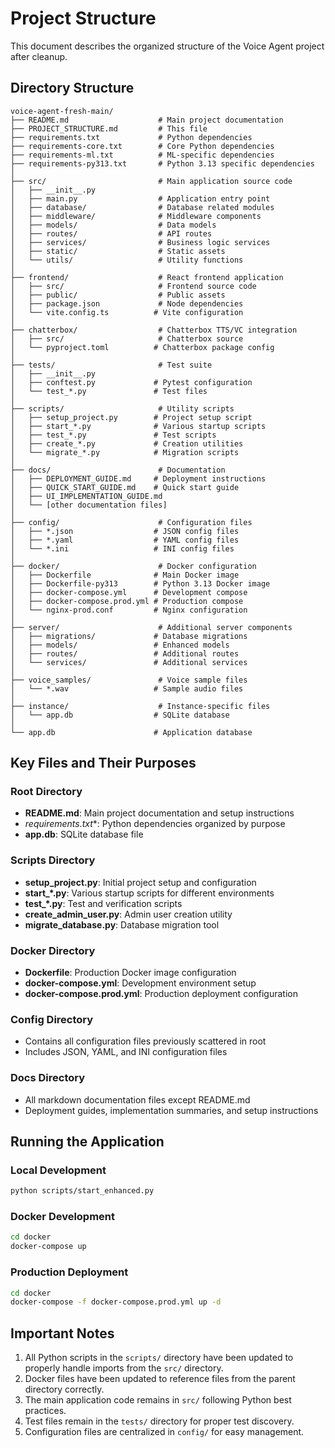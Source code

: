 # Project Structure

This document describes the organized structure of the Voice Agent project after cleanup.

## Directory Structure

```
voice-agent-fresh-main/
├── README.md                    # Main project documentation
├── PROJECT_STRUCTURE.md         # This file
├── requirements.txt             # Python dependencies
├── requirements-core.txt        # Core Python dependencies
├── requirements-ml.txt          # ML-specific dependencies
├── requirements-py313.txt       # Python 3.13 specific dependencies
│
├── src/                         # Main application source code
│   ├── __init__.py
│   ├── main.py                  # Application entry point
│   ├── database/                # Database related modules
│   ├── middleware/              # Middleware components
│   ├── models/                  # Data models
│   ├── routes/                  # API routes
│   ├── services/                # Business logic services
│   ├── static/                  # Static assets
│   └── utils/                   # Utility functions
│
├── frontend/                    # React frontend application
│   ├── src/                     # Frontend source code
│   ├── public/                  # Public assets
│   ├── package.json             # Node dependencies
│   └── vite.config.ts          # Vite configuration
│
├── chatterbox/                  # Chatterbox TTS/VC integration
│   ├── src/                     # Chatterbox source
│   └── pyproject.toml          # Chatterbox package config
│
├── tests/                       # Test suite
│   ├── __init__.py
│   ├── conftest.py             # Pytest configuration
│   └── test_*.py               # Test files
│
├── scripts/                     # Utility scripts
│   ├── setup_project.py        # Project setup script
│   ├── start_*.py              # Various startup scripts
│   ├── test_*.py               # Test scripts
│   ├── create_*.py             # Creation utilities
│   └── migrate_*.py            # Migration scripts
│
├── docs/                        # Documentation
│   ├── DEPLOYMENT_GUIDE.md     # Deployment instructions
│   ├── QUICK_START_GUIDE.md    # Quick start guide
│   ├── UI_IMPLEMENTATION_GUIDE.md
│   └── [other documentation files]
│
├── config/                      # Configuration files
│   ├── *.json                  # JSON config files
│   ├── *.yaml                  # YAML config files
│   └── *.ini                   # INI config files
│
├── docker/                      # Docker configuration
│   ├── Dockerfile              # Main Docker image
│   ├── Dockerfile-py313        # Python 3.13 Docker image
│   ├── docker-compose.yml      # Development compose
│   ├── docker-compose.prod.yml # Production compose
│   └── nginx-prod.conf         # Nginx configuration
│
├── server/                      # Additional server components
│   ├── migrations/             # Database migrations
│   ├── models/                 # Enhanced models
│   ├── routes/                 # Additional routes
│   └── services/               # Additional services
│
├── voice_samples/               # Voice sample files
│   └── *.wav                   # Sample audio files
│
├── instance/                    # Instance-specific files
│   └── app.db                  # SQLite database
│
└── app.db                      # Application database

```

## Key Files and Their Purposes

### Root Directory
- **README.md**: Main project documentation and setup instructions
- **requirements*.txt**: Python dependencies organized by purpose
- **app.db**: SQLite database file

### Scripts Directory
- **setup_project.py**: Initial project setup and configuration
- **start_*.py**: Various startup scripts for different environments
- **test_*.py**: Test and verification scripts
- **create_admin_user.py**: Admin user creation utility
- **migrate_database.py**: Database migration tool

### Docker Directory
- **Dockerfile**: Production Docker image configuration
- **docker-compose.yml**: Development environment setup
- **docker-compose.prod.yml**: Production deployment configuration

### Config Directory
- Contains all configuration files previously scattered in root
- Includes JSON, YAML, and INI configuration files

### Docs Directory
- All markdown documentation files except README.md
- Deployment guides, implementation summaries, and setup instructions

## Running the Application

### Local Development
```bash
python scripts/start_enhanced.py
```

### Docker Development
```bash
cd docker
docker-compose up
```

### Production Deployment
```bash
cd docker
docker-compose -f docker-compose.prod.yml up -d
```

## Important Notes

1. All Python scripts in the `scripts/` directory have been updated to properly handle imports from the `src/` directory.
2. Docker files have been updated to reference files from the parent directory correctly.
3. The main application code remains in `src/` following Python best practices.
4. Test files remain in the `tests/` directory for proper test discovery.
5. Configuration files are centralized in `config/` for easy management.